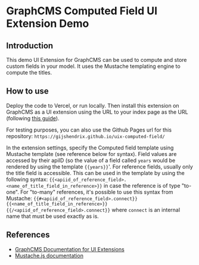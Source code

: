# GraphCMS Computed Field UI Extension Demo

## Introduction

This demo UI Extension for GraphCMS can be used to compute and store custom fields in your model. It uses the Mustache templating engine to compute the titles.

## How to use

Deploy the code to Vercel, or run locally. Then install this extension on GraphCMS as a UI extension using the URL to your index page as the URL (following [this guide](https://graphcms.com/docs/ui-extensions/getting-started/installing-ui-extensions)). 

For testing purposes, you can also use the Github Pages url for this repository: `https://gijshendrix.github.io/uix-computed-field/`

In the extension settings, specify the Computed field template using Mustache template (see reference below for syntax). Field values are accessed by their apiID (so the value of a field called `years` would be rendered by using the template `{{years}}`'. For reference fields, usually only the title field is accessible. This can be used in the template by using the following syntax: `{{<apiid_of_reference_field>.<name_of_title_field_in_reference>}}` in case the reference is of type "to-one". For "to-many" references, it's possible to use this syntax from Mustache: `{{#<apiid_of_reference_field>.connect}} {{<name_of_title_field_in_reference>}} {{/<apiid_of_reference_field>.connect}}` where `connect` is an internal name that must be used exactly as is.


## References

* [GraphCMS Documentation for UI Extensions](https://graphcms.com/docs/ui-extensions)
* [Mustache.js documentation](https://github.com/janl/mustache.js)
